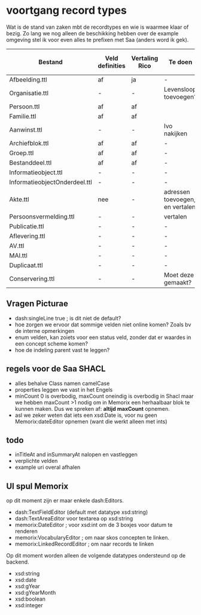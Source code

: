 # voortgang record types

Wat is de stand van zaken mbt de recordtypes en wie is waarmee klaar of bezig.
Zo lang we nog alleen de beschikking hebben over de example omgeving stel ik voor even alles te prefixen met Saa (anders word ik gek).

| Bestand | Veld definities | Vertaling Rico | Te doen | Klaar voor Picturae
| ------- | --------------- | -------------- | ------- | --------
| Afbeelding.ttl  | af | ja | - | ja
| Organisatie.ttl  | - | - | Levensloop toevoegen? | ja
| Persoon.ttl  |  af | af | | ja
| Familie.ttl  |  af | af | | ja
| Aanwinst.ttl     | - | - | Ivo nakijken
| Archiefblok.ttl | af| af | - | ja
| Groep.ttl     | af | af | - | ja
| Bestanddeel.ttl     | af | af | - | ja
| Informatieobject.ttl     | - | - | -
| InformatieobjectOnderdeel.ttl     | - | - | -
| Akte.ttl     | nee | - | adressen toevoegen, en vertalen
| Persoonsvermelding.ttl     | - | - | vertalen
| Publicatie.ttl     | - | - | -
| Aflevering.ttl     | - | - | -
| AV.ttl     | - | - | -
| MAI.ttl     | - | - | -
| Duplicaat.ttl     | - | - | -
| Conservering.ttl     | - | - | Moet deze gemaakt?

## Vragen Picturae
* dash:singleLine  true ; is dit niet de default?
* hoe zorgen we ervoor dat sommige velden niet online komen? Zoals bv de interne opmerkingen
* enum velden, kan zoiets voor een status veld, zonder dat er waardes in een concept scheme komen?
* hoe de indeling parent vast te leggen?

## regels voor de Saa SHACL
* alles behalve Class namen camelCase
* properties leggen we vast in het Engels
* minCount 0 is overbodig, maxCount oneindig is overbodig in Shacl maar we hebben maxCount >1 nodig om in Memorix een herhaalbaar blok te kunnen maken. Dus we spreken af: **altijd maxCount** opnemen.
* asl we zeker weten dat iets een xsd:Date is, voor nu geen Memorix:dateEditor opnemen (want die werkt alleen met ints)

## todo
* inTitleAt and inSummaryAt nalopen en vastleggen
* verplichte velden
* example uri overal afhalen


## UI spul Memorix

op dit moment zijn er maar enkele dash:Editors.
* dash:TextFieldEditor (default met datatype xsd:string)
* dash:TextAreaEditor voor textarea op xsd:string
* memorix:DateEditor ; voor xsd:int om de 3 boxjes voor datum te renderen
* memorix:VocabularyEditor ; om naar skos concepten te linken.
* memorix:LinkedRecordEditor ; om naar records te linken

Op dit moment worden alleen de volgende datatypes ondersteund op de backend.
* xsd:string
* xsd:date
* xsd:gYear
* xsd:gYearMonth
* xsd:boolean
* xsd:integer